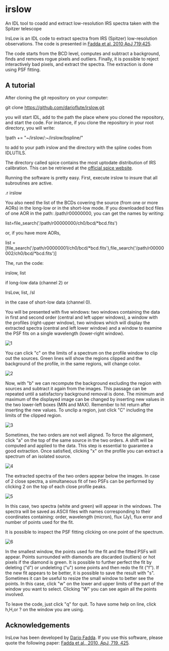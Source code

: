 # irslow
An IDL  tool to coadd and extract low-resolution IRS spectra taken with the Spitzer telescope

IrsLow is an IDL code to extract spectra from IRS (Spitzer) low-resolution observations. The code is presented in [Fadda et al. 2010 ApJ 719:425](http://adsabs.harvard.edu/abs/2010ApJ...719..425F).

The code starts from the BCD level, computes and subtract a background, finds and removes rogue pixels and outliers. Finally, it is possible to reject interactively bad pixels, and extract the spectra. The extraction is done using PSF fitting. 

## A tutorial

After cloning the git repository on your computer:

git clone https://github.com/darioflute/irslow.git

you will start IDL, add to the path the place where you cloned the repository, and start the code.
For instance, if you clone the repository in your root directory, you will write:

!path += "\~/irslow/:~/irslow/bspline/"

to add to your path irslow and the directory with the spline codes from IDLUTILS.

The directory called spice contains the most uptodate distribution of IRS calibration. This can be retrieved at
the [official spice website](http://irsa.ipac.caltech.edu/data/SPITZER/docs/dataanalysistools/tools/spice/).

Running the software is pretty easy. First, execute irslow to insure that all subroutines are active.

.r irslow


You also need the list of the BCDs covering the source (from one or more AORs) in the long-low or in the short-low mode. 
If you downloaded bcd files of one AOR in the path: /path/r00000000, you can get the names by writing:

list=file_search('/path/r00000000/ch0/bcd/*bcd.fits') 

or, if you have more AORs, 

list = [file_search('/path/r00000001/ch0/bcd/*bcd.fits'),file_search('/path/r00000002/ch0/bcd/*bcd.fits')] 

The, run the code: 

irslow, list 

if long-low data (channel 2) or 

IrsLow, list, /sl

in the case of short-low data (channel 0).

You will be presented with five windows: two windows containing the data in first and second order (central and left upper windows), a window with the profiles (right-upper window), two windows which will display the extracted spectra (central and left lower window) and a window to examine the PSF fits on a single wavelength (lower-right window). 

![1](images/display1.jpg)

 You can click "c" on the limits of a spectrum on the profile window to clip out the sources. Green lines will show the regions clipped and the background of the profile, in the same regions, will change color.

![2](images/display2.jpg)

Now, with "b" we can recompute the background excluding the region with sources and subtract it again from the images. This passage can be repeated until a satisfactory background removal is done. The minimum and maximum of the displayed image can be changed by inserting new values in the two lower-left boxes (MIN and MAX). Remember to hit return after inserting the new values. To unclip a region, just click "C" including the limits of the clipped region. 

![3](images/display3.jpg)

Sometimes, the two orders are not well aligned. To force the alignment, click "a" on the top of the same source in the two orders. A shift will be computed and applied to the data. This step is essential to guarantee a good extraction. Once satisfied, clicking "x" on the profile you can extract a spectrum of an isolated source. 

![4](images/display4.jpg)

The extracted spectra of the two orders appear below the images. In case of 2 close spectra, a simultaneous fit of two PSFs can be performed by clicking 2 on the top of each close profile peaks.

![5](images/display5.jpg)

In this case, two spectra (white and green) will appear in the windows. The spectra will be saved as ASCII files with names corresponding to their coordinates containing: order, wavelength (micron), flux (Jy), flux error and number of points used for the fit.

It is possible to inspect the PSF fitting clicking on one point of the spectrum. 

![6](images/display6.jpg)

In the smallest window, the points used for the fit and the fitted PSFs will appear. Points surrounded with diamonds are discarded (outliers) or hot pixels if the diamond is green. It is possible to further perfect the fit by deleting ("d") or undeleting ("u") some points and then redo the fit ("f"). If the new fit appears to be better, it is possible to save the result with "s". Sometimes it can be useful to resize the small window to better see the points. In this case, click "w" on the lower and upper limits of the part of the window you want to select. Clicking "W" you can see again all the points involved.

To leave the code, just click "q" for quit. To have some help on line, click h,H,or ? on the window you are using.

## Acknowledgements

IrsLow has been developed by [Dario Fadda](https://sites.google.com/site/darioflute/). If you use this software, please quote the following paper: [Fadda et al., 2010, ApJ, 719, 425](http://adsabs.harvard.edu/cgi-bin/nph-bib_query?bibcode=2010ApJ...719..425F&data_type=BIBTEX&db_key=AST&nocookieset=1). 
